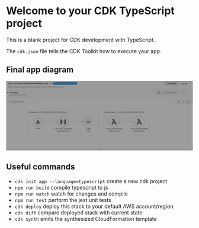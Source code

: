 # Welcome to your CDK TypeScript project

This is a blank project for CDK development with TypeScript.

The `cdk.json` file tells the CDK Toolkit how to execute your app.

## Final app diagram

![Final app diagram](./docs/image.png)

## Useful commands

- `cdk init app --language=typescript` create a new cdk project
- `npm run build` compile typescript to js
- `npm run watch` watch for changes and compile
- `npm run test` perform the jest unit tests
- `cdk deploy` deploy this stack to your default AWS account/region
- `cdk diff` compare deployed stack with current state
- `cdk synth` emits the synthesized CloudFormation template
